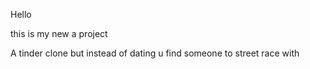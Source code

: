 Hello 

this is my new a project

A tinder clone but instead of dating u find someone to street race with 
